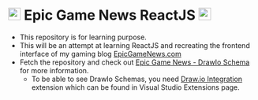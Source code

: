 # <img src="https://user-images.githubusercontent.com/25181517/183897015-94a058a6-b86e-4e42-a37f-bf92061753e5.png" alt="react" width="25" height="25"/> Epic Game News ReactJS <img src="https://user-images.githubusercontent.com/25181517/183897015-94a058a6-b86e-4e42-a37f-bf92061753e5.png" alt="react" width="25" height="25"/>

- This repository is for learning purpose.
- This will be an attempt at learning ReactJS and recreating the frontend interface of my gaming blog [EpicGameNews.com](https://epicgamenews.com/)
- Fetch the repository and check out [Epic Game News - DrawIo Schema](https://github.com/laurentiucozma12/epic-game-news-reactjs/blob/master/epic-game-news.drawio) for more information.
  - To be able to see DrawIo Schemas, you need [Draw.io Integration](https://marketplace.visualstudio.com/items?itemName=hediet.vscode-drawio) extension which can be found in Visual Studio Extensions page.
